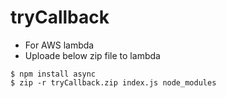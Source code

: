 # tryCallback

* For AWS lambda
* Uploade below zip file to lambda

```
$ npm install async
$ zip -r tryCallback.zip index.js node_modules
```
